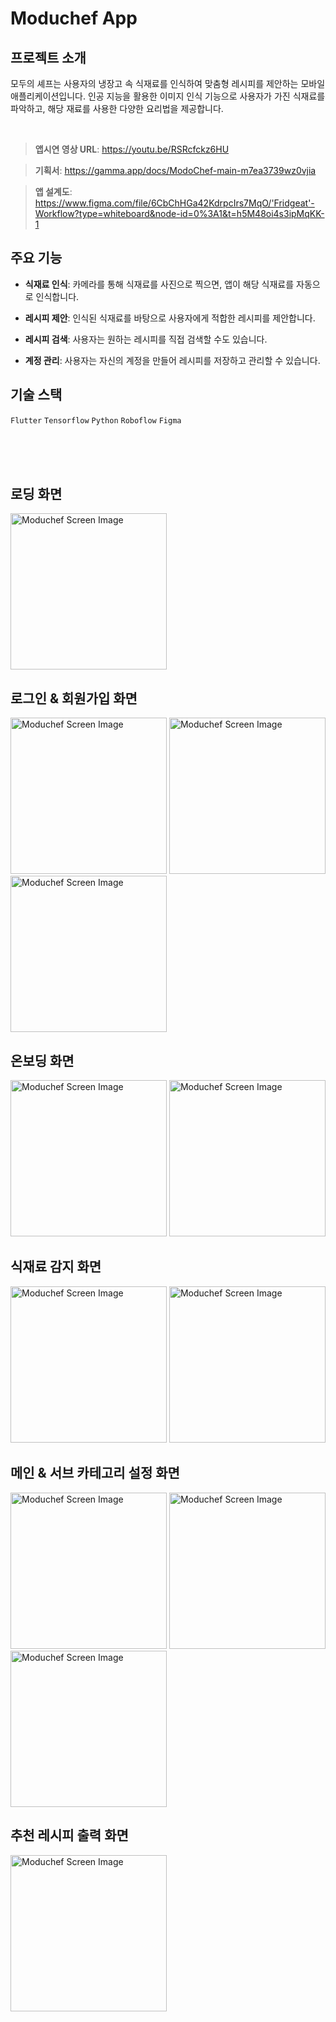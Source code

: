 # Moduchef App


## 프로젝트 소개

모두의 셰프는 사용자의 냉장고 속 식재료를 인식하여 맞춤형 레시피를 제안하는 모바일 애플리케이션입니다. 인공 지능을 활용한 이미지 인식 기능으로 사용자가 가진 식재료를 파악하고, 해당 재료를 사용한 다양한 요리법을 제공합니다.

<br>

> **앱시연 영상 URL**: https://youtu.be/RSRcfckz6HU

> **기획서**: https://gamma.app/docs/ModoChef-main-m7ea3739wz0vjia

> **앱 설계도**: https://www.figma.com/file/6CbChHGa42KdrpcIrs7MqO/'Fridgeat'-Workflow?type=whiteboard&node-id=0%3A1&t=h5M48oi4s3ipMqKK-1

## 주요 기능

- **식재료 인식**: 카메라를 통해 식재료를 사진으로 찍으면, 앱이 해당 식재료를 자동으로 인식합니다.

- **레시피 제안**: 인식된 식재료를 바탕으로 사용자에게 적합한 레시피를 제안합니다.

- **레시피 검색**: 사용자는 원하는 레시피를 직접 검색할 수도 있습니다.

- **계정 관리**: 사용자는 자신의 계정을 만들어 레시피를 저장하고 관리할 수 있습니다.

## 기술 스택

`Flutter` `Tensorflow` `Python` `Roboflow` `Figma`

<br>


<br>
<br>


## 로딩 화면
<p float="left">
  <img src="moduchef/assets/images/readmeImg/loading_screen.jpg" alt="Moduchef Screen Image" width="250">
</p>

## 로그인 & 회원가입 화면
<p float="left">
  <img src="moduchef/assets/images/readmeImg/login_screen.jpg" alt="Moduchef Screen Image" width="250">
  <img src="moduchef/assets/images/readmeImg/signUp_screen.jpg" alt="Moduchef Screen Image" width="250">
  <img src="moduchef/assets/images/readmeImg/login_form_screen.jpg" alt="Moduchef Screen Image" width="250">
</p>

## 온보딩 화면
<p float="left">
  <img src="moduchef/assets/images/readmeImg/select_seasoning_screen.jpg" alt="Moduchef Screen Image" width="250">
  <img src="moduchef/assets/images/readmeImg/onboarding_screen.jpg" alt="Moduchef Screen Image" width="250">
</p>

## 식재료 감지 화면
<p float="left">
  <img src="moduchef/assets/images/readmeImg/object_detection_screen1.jpg" alt="Moduchef Screen Image" width="250">
  <img src="moduchef/assets/images/readmeImg/object_detection_screen2.jpg" alt="Moduchef Screen Image" width="250">
</p>

## 메인 & 서브 카테고리 설정 화면
<p float="left">
  <img src="moduchef/assets/images/readmeImg/main_category_screen.jpg" alt="Moduchef Screen Image" width="250">
  <img src="moduchef/assets/images/readmeImg/sub_category_screen.jpg" alt="Moduchef Screen Image" width="250">
  <img src="moduchef/assets/images/readmeImg/waiting_screen.jpg" alt="Moduchef Screen Image" width="250">
</p>

## 추천 레시피 출력 화면
<p float="left">
  <img src="moduchef/assets/images/readmeImg/recipes_result_screen.jpg" alt="Moduchef Screen Image" width="250">

</p>

